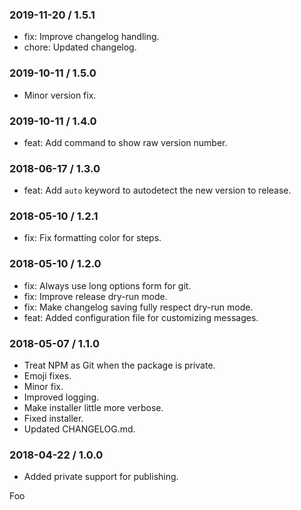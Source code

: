 ### 2019-11-20 / 1.5.1

* fix: Improve changelog handling.
* chore: Updated changelog.

### 2019-10-11 / 1.5.0

- Minor version fix.

### 2019-10-11 / 1.4.0

- feat: Add command to show raw version number.

### 2018-06-17 / 1.3.0

- feat: Add `auto` keyword to autodetect the new version to release.

### 2018-05-10 / 1.2.1

- fix: Fix formatting color for steps.

### 2018-05-10 / 1.2.0

- fix: Always use long options form for git.
- fix: Improve release dry-run mode.
- fix: Make changelog saving fully respect dry-run mode.
- feat: Added configuration file for customizing messages.

### 2018-05-07 / 1.1.0

- Treat NPM as Git when the package is private.
- Emoji fixes.
- Minor fix.
- Improved logging.
- Make installer little more verbose.
- Fixed installer.
- Updated CHANGELOG.md.

### 2018-04-22 / 1.0.0

- Added private support for publishing.

Foo
